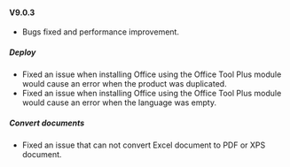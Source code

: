 #### V9.0.3

- Bugs fixed and performance improvement.

##### Deploy

- Fixed an issue when installing Office using the Office Tool Plus module would cause an error when the product was duplicated.
- Fixed an issue when installing Office using the Office Tool Plus module would cause an error when the language was empty.

##### Convert documents

- Fixed an issue that can not convert Excel document to PDF or XPS document.
